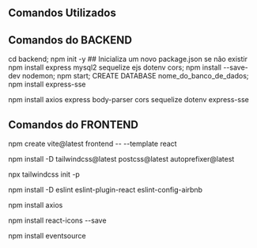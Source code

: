 ## Comandos Utilizados


## Comandos do BACKEND
cd backend;
npm init -y  ## Inicializa um novo package.json se não existir
npm install express mysql2 sequelize ejs dotenv cors;
npm install --save-dev nodemon;
npm start;
CREATE DATABASE nome_do_banco_de_dados;
npm install express-sse

npm install axios express body-parser cors sequelize dotenv express-sse


## Comandos do FRONTEND


npm create vite@latest frontend -- --template react

npm install -D tailwindcss@latest postcss@latest autoprefixer@latest

npx tailwindcss init -p

npm install -D eslint eslint-plugin-react eslint-config-airbnb

npm install axios

npm install react-icons --save

npm install eventsource


